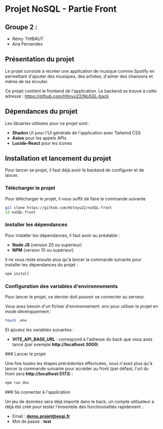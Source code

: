 # Projet NoSQL - Partie Front 

## Groupe 2 : 
- Rémy THIBAUT
- Ana Fernandes

## Présentation du projet 

Le projet consiste à recréer une application de musique comme Spotify en permettant d'ajouter des musiques, des artistes, d'aimer des chansons et même de les écouter.

Ce projet contient le frontend de l'application. 
Le backend se trouve à cette adresse : https://github.com/Hitoyu22/NoSQL-back 

## Dépendances du projet 

Les librairies utilisées pour ce projet sont : 

- **Shadcn** UI pour l'UI générale de l'application avec Tailwind CSS
- **Axios** pour les appels APIs
- **Lucide-React** pour les icones 


## Installation et lancement du projet

Pour lancer se projet, il faut déjà avoir le backend de configurer et de lancer. 

### Télécharger le projet 

Pour télécharger le projet, il vous suffit de faire la commande suivante 

```bash
git clone https://github.com/Hitoyu22/noSQL-front
cd noSQL-front
```

### Installer les dépendances 

Pour installer les dépendances, il faut avoir au préalable : 
- **Node JS** (version 20 ou supérieur)
- **NPM** (version 10 ou supérieur) 

Il ne vous reste ensuite plus qu'à lancer la commande suivante pour installer les dépendances du projet : 

```bash
npm install
```

### Configuration des variables d'environnements

Pour lancer le projet, ce dernier doit pouvoir se connecter au serveur.

Vous avez besoin d'un fichier d'environnement .env pour utiliser le projet en mode développement : 

```bash
touch .env
```

Et ajoutez les variables suivantes : 

- **VITE_API_BASE_URL** : correspond à l'adresse du back que vous avez lancé (par exemple **http://localhost:3000**)

### Lancer le projet 

Une fois toutes les étapes précédentes effectuées, vous n'avez plus qu'à lancer la commande suivante pour accéder au front (par défaut, l'url du front sera **http://localhost:5173**) : 

```bash
npm run dev 
```

### Se connecter à l'application 

Un jeu de données sera déjà importé dans le back, un compte utilisateur a déjà été créé pour tester l'ensemble des fonctionnalités rapidement : 

- Email : **demo.projet@esgi.fr**
- Mot de passe : **test**